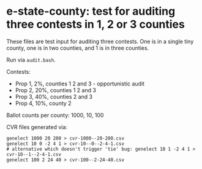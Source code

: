 # e-state-county: test for auditing three contests in 1, 2 or 3 counties

These files are test input for auditing three contests. One is in a single tiny county, one is in two counties, and 1 is in three counties.

Run via `audit.bash`.

Contests:

 * Prop 1, 2%, counties 1 2 and 3 - opportunistic audit
 * Prop 2, 20%, counties 1 2 and 3
 * Prop 3, 40%, counties 2 and 3
 * Prop 4, 10%, county 2

Ballot counts per county: 1000, 10, 100

CVR files generated via:

    genelect 1000 20 200 > cvr-1000--20-200.csv
    genelect 10 0 -2 4 1 > cvr-10--0--2-4-1.csv
    # alternative which doesn't trigger 'tie' bug: genelect 10 1 -2 4 1 > cvr-10--1--2-4-1.csv
    genelect 100 2 24 40 > cvr-100--2-24-40.csv
